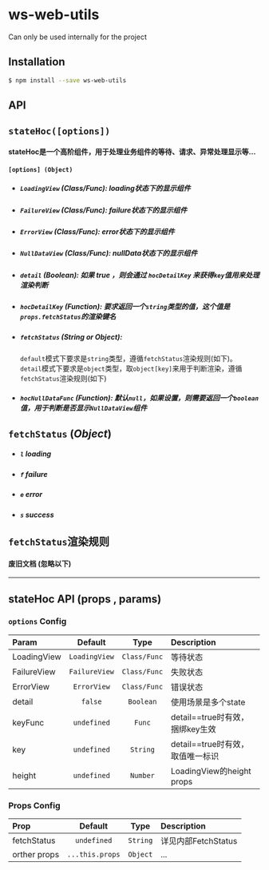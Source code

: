 # ws-web-utils

Can only be used internally for the project

## Installation

```bash
$ npm install --save ws-web-utils
```

## **API**

## `stateHoc([options])`

#### stateHoc是一个高阶组件，用于处理业务组件的等待、请求、异常处理显示等...

#### `[options] (Object)`

* ##### `LoadingView` \(_Class/Func_\): loading状态下的显示组件
* ##### `FailureView` \(_Class/Func_\): failure状态下的显示组件
* ##### `ErrorView` \(_Class/Func_\): error状态下的显示组件
* ##### `NullDataView` \(_Class/Func_\): nullData状态下的显示组件
* ##### `detail`  \(_Boolean_\): 如果 true ，则会通过 `hocDetailKey` 来获得`key`值用来处理渲染判断
* ##### `hocDetailKey` \(_Function_\): 要求返回一个`string`类型的值，这个值是`props.fetchStatus`的渲染键名
* ##### `fetchStatus` \(_String or Object_\):

  `default`模式下要求是`string`类型，遵循`fetchStatus`渲染规则\(如下\)。
  `detail`模式下要求是`object`类型，取`object[key]`来用于判断渲染，遵循`fetchStatus`渲染规则\(如下\)
* ##### `hocNullDataFunc` \(_Function_\): 默认`null`，如果设置，则需要返回一个`boolean`值，用于判断是否显示`NullDataView`组件

## `fetchStatus` \(_Object_\)

* ##### `l`  loading
* ##### `f`  failure
* ##### `e`  error
* ##### `s`  success

## `fetchStatus`渲染规则

#### 废旧文档 \(忽略以下\)

---

## stateHoc API \(props , params\)

### `options` Config

| Param | Default | Type | Description |
| :--- | :---: | :---: | :--- |
| LoadingView | `LoadingView` | `Class/Func` | 等待状态 |
| FailureView | `FailureView` | `Class/Func` | 失败状态 |
| ErrorView | `ErrorView` | `Class/Func` | 错误状态 |
| detail | `false` | `Boolean` | 使用场景是多个state |
| keyFunc | `undefined` | `Func` | detail==true时有效，捆绑key生效 |
| key | `undefined` | `String` | detail==true时有效，取值唯一标识 |
| height | `undefined` | `Number` | LoadingView的height props |

### Props Config

| Prop | Default | Type | Description |
| :--- | :---: | :---: | :--- |
| fetchStatus | `undefined` | `String` | 详见内部FetchStatus |
| orther props | `...this.props` | `Object` | ... |
